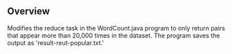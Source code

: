 ## Overview

Modifies the reduce task in the WordCount.java program to only return pairs that appear more than 20,000 times in the dataset. The program saves the output as 'result-reut-popular.txt.'
